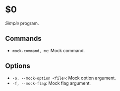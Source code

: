 $0
==

*Simple* program.

## Commands

* `mock-command, mc`: Mock command.

## Options

* `-o, --mock-option <file>`: Mock option argument.
* `-f, --mock-flag`: Mock flag argument.
